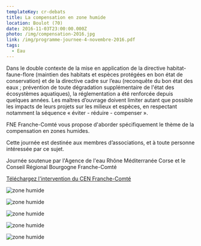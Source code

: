 ```yaml
---
templateKey: cr-debats
title: La compensation en zone humide
location: Boulot (70)
date: 2016-11-03T23:00:00.000Z
photo: /img/compensation-2016.jpg
link: /img/programme-journee-4-novembre-2016.pdf
tags:
  - Eau
---
```

Dans le double contexte de la mise en application de la directive habitat-faune-flore (maintien des habitats et espèces protégées en bon état de conservation) et de la directive cadre sur l’eau (reconquête du bon état des eaux ; prévention de toute dégradation supplémentaire de l'état des écosystèmes aquatiques), la réglementation a été renforcée depuis quelques années. Les maîtres d’ouvrage doivent limiter autant que possible les impacts de leurs projets sur les milieux et espèces, en respectant notamment la séquence « éviter - réduire - compenser ».

FNE Franche-Comté vous propose d'aborder spécifiquement le thème de la compensation en zones humides.

Cette journée est destinée aux membres d’associations, et à toute personne intéressée par ce sujet.

Journée soutenue par l'Agence de l'eau Rhône Méditerranée Corse et le Conseil Régional Bourgogne Franche-Comté

[Téléchargez l'intervention du CEN Franche-Comté](/img/2016_11_04_presentation_compensationmh_arzh_vdef.pdf)

![zone humide](/img/p1060104.jpg?nf_resize=fit&w=400#img-center "zone humide")

![zone humide](/img/p1060097.jpg?nf_resize=fit&w=400#img-center "zone humide")

![zone humide](/img/p1060096.jpg?nf_resize=fit&w=400#img-center "zone humide")

![zone humide](/img/p1060102.jpg?nf_resize=fit&w=400#img-center "zone humide")

![zone humide](/img/p1060112.jpg?nf_resize=fit&w=400#img-center "zone humide")